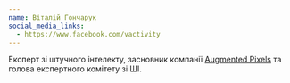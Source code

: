 ```yaml
---
name: Віталій Гончарук
social_media_links:
  - https://www.facebook.com/vactivity
---
```


Експерт зі штучного інтелекту, засновник компанії [Augmented Pixels][1] та
голова експертного комітету зі ШІ.

[1]: https://augmentedpixels.com/
